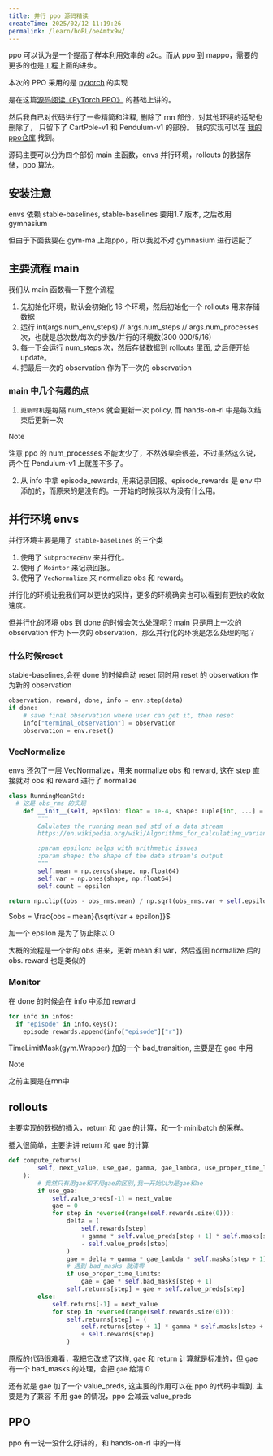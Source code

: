 ```yaml
---
title: 并行 ppo 源码精读
createTime: 2025/02/12 11:19:26
permalink: /learn/hoRL/oe4mtx9w/
---
```



ppo 可以认为是一个提高了样本利用效率的 a2c。而从 ppo 到 mappo，需要的更多的也是工程上面的进步。

本次的 PPO 采用的是 [pytorch]( https://github.com/ikostrikov/pytorch-a2c-ppo-acktr-gail ) 的实现

是在这篇[源码阅读《PyTorch PPO》](https://www.meltycriss.com/2018/10/09/source-ppo/) 的基础上讲的。

然后我自已对代码进行了一些精简和注释, 删除了 rnn 部份，对其他环境的适配也删除了， 只留下了 CartPole-v1 和 Pendulum-v1 的部份。
我的实现可以在 [我的ppo仓库](https://github.com/shinonomeow/pytorch-a2c-ppo-acktr-gail) 找到。
<!-- more -->

源码主要可以分为四个部份 main 主函数，envs 并行环境，rollouts 的数据存储，ppo 算法。

## 安装注意

envs 依赖 stable-baselines, stable-baselines 要用1.7 版本, 之后改用 gymnasium

但由于下面我要在 gym-ma 上跑ppo，所以我就不对 gymnasium 进行适配了

## 主要流程 main

我们从 main 函数看一下整个流程

1. 先初始化环境，默认会初始化 16 个环境，然后初始化一个 rollouts 用来存储数据
2. 运行 int(args.num_env_steps) // args.num_steps // args.num_processes 次，也就是总次数/每次的步数/并行的环境数(300 000/5/16)
3. 每一下会运行 num_steps 次，然后存储数据到 rollouts 里面, 之后便开始 update。
4. 把最后一次的 observation 作为下一次的 observation

### main 中几个有趣的点

1. `更新时机`是每隔 num_steps 就会更新一次 policy, 而 hands-on-rl 中是每次结束后更新一次

> [!NOTE]
> 注意 ppo 的 num_processes 不能太少了，不然效果会很差，不过虽然这么说，两个在 Pendulum-v1 上就差不多了。

2. 从 info 中拿 episode_rewards, 用来记录回报。episode_rewards 是 env 中添加的，而原来的是没有的。一开始的时候我以为没有什么用。

## 并行环境 envs

并行环境主要是用了 `stable-baselines` 的三个类

1. 使用了 `SubprocVecEnv` 来并行化。
2. 使用了 `Mointor` 来记录回报。
3. 使用了 `VecNormalize` 来 normalize obs 和 reward。

并行化的环境让我我们可以更快的采样，更多的环境确实也可以看到有更快的收敛速度。

但并行化的环境 obs 到 done 的时候会怎么处理呢？main 只是用上一次的 observation 作为下一次的 observation，那么并行化的环境是怎么处理的呢？

### 什么时候reset

stable-baselines,会在 done 的时候自动 reset
同时用 reset 的 observation 作为新的 observation

```python
observation, reward, done, info = env.step(data)
if done:
    # save final observation where user can get it, then reset
    info["terminal_observation"] = observation
    observation = env.reset()
```

### VecNormalize

envs 还包了一层 VecNormalize，用来 normalize obs 和 reward, 这在 step 直接就对 obs 和 reward 进行了 normalize

```python
class RunningMeanStd:
  # 这是 obs_rms 的实现
    def __init__(self, epsilon: float = 1e-4, shape: Tuple[int, ...] = ()):
        """
        Calulates the running mean and std of a data stream
        https://en.wikipedia.org/wiki/Algorithms_for_calculating_variance#Parallel_algorithm

        :param epsilon: helps with arithmetic issues
        :param shape: the shape of the data stream's output
        """
        self.mean = np.zeros(shape, np.float64)
        self.var = np.ones(shape, np.float64)
        self.count = epsilon

return np.clip((obs - obs_rms.mean) / np.sqrt(obs_rms.var + self.epsilon), -self.clip_obs, self.clip_obs)
```

$obs = \frac{obs - mean}{\sqrt{var + epsilon}}$

加一个 epsilon 是为了防止除以 0

大概的流程是一个新的 obs 进来，更新 mean 和 var，然后返回 normalize 后的 obs. reward 也是类似的

### Monitor

在 done 的时候会在 info 中添加 reward

```python
for info in infos:
  if "episode" in info.keys():
    episode_rewards.append(info["episode"]["r"])
```

TimeLimitMask(gym.Wrapper) 加的一个 bad_transition, 主要是在 gae 中用
> [!NOTE]
> 之前主要是在rnn中

## rollouts

主要实现的数据的插入，return 和 gae 的计算，和一个 minibatch 的采样。

插入很简单，主要讲讲 return 和 gae 的计算

```python
def compute_returns(
        self, next_value, use_gae, gamma, gae_lambda, use_proper_time_limits=False
    ):
        # 竟然只有用gae和不用gae的区别,我一开始以为是gae和ae
        if use_gae:
            self.value_preds[-1] = next_value
            gae = 0
            for step in reversed(range(self.rewards.size(0))):
                delta = (
                    self.rewards[step]
                    + gamma * self.value_preds[step + 1] * self.masks[step + 1]
                    - self.value_preds[step]
                )
                gae = delta + gamma * gae_lambda * self.masks[step + 1] * gae
                # 遇到 bad_masks 就清零
                if use_proper_time_limits:
                    gae = gae * self.bad_masks[step + 1]
                self.returns[step] = gae + self.value_preds[step]
        else:
            self.returns[-1] = next_value
            for step in reversed(range(self.rewards.size(0))):
                self.returns[step] = (
                    self.returns[step + 1] * gamma * self.masks[step + 1]
                    + self.rewards[step]
                )
```

原版的代码很难看，我把它改成了这样, gae 和 return 计算就是标准的，但 gae 有一个 bad_masks 的处理，会把 `gae` 给清 0

还有就是 gae 加了一个 value_preds, 这主要的作用可以在 ppo 的代码中看到, 主要是为了兼容 不用 gae 的情况，ppo 会减去 value_preds

## PPO

ppo 有一说一没什么好讲的，和 hands-on-rl 中的一样
